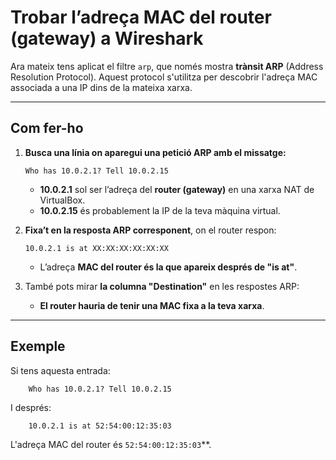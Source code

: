 # **Trobar l’adreça MAC del router (gateway) a Wireshark**  

Ara mateix tens aplicat el filtre `arp`, que només mostra **trànsit ARP** (Address Resolution Protocol). Aquest protocol s'utilitza per descobrir l'adreça MAC associada a una IP dins de la mateixa xarxa.

---

## **Com fer-ho**

1. **Busca una línia on aparegui una petició ARP amb el missatge:**  
   ```
   Who has 10.0.2.1? Tell 10.0.2.15
   ```
   - **10.0.2.1** sol ser l’adreça del **router (gateway)** en una xarxa NAT de VirtualBox.
   - **10.0.2.15** és probablement la IP de la teva màquina virtual.

2. **Fixa’t en la resposta ARP corresponent**, on el router respon:
   ```
   10.0.2.1 is at XX:XX:XX:XX:XX:XX
   ```
   - L’adreça **MAC del router és la que apareix després de "is at"**.

3. També pots mirar **la columna "Destination"** en les respostes ARP:  
   - **El router hauria de tenir una MAC fixa a la teva xarxa**.

---

## **Exemple**
Si tens aquesta entrada:
```
    Who has 10.0.2.1? Tell 10.0.2.15
```
I després:
```
    10.0.2.1 is at 52:54:00:12:35:03
```
L'adreça MAC del router és `52:54:00:12:35:03`**.
